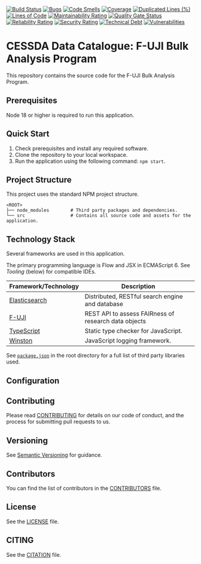 [![Build Status](https://jenkins.cessda.eu/buildStatus/icon?job=cessda.cdc.fuji.runner%2Fmain)](https://jenkins.cessda.eu/job/cessda.cdc.fuji-runner/job/main/)
[![Bugs](https://sonarqube.cessda.eu/api/project_badges/measure?project=eu.cessda.cdc.fuji.runner%3fuji-runner&metric=bugs)](https://sonarqube.cessda.eu/dashboard?id=eu.cessda.cdc.fuji.runner%3fuji-runner)
[![Code Smells](https://sonarqube.cessda.eu/api/project_badges/measure?project=eu.cessda.cdc.fuji.runner%3fuji-runner&metric=code_smells)](https://sonarqube.cessda.eu/dashboard?id=eu.cessda.cdc.fuji.runner%3fuji-runner)
[![Coverage](https://sonarqube.cessda.eu/api/project_badges/measure?project=eu.cessda.cdc.fuji.runner%3fuji-runner&metric=coverage)](https://sonarqube.cessda.eu/dashboard?id=eu.cessda.cdc.fuji.runner%3fuji-runner)
[![Duplicated Lines (%)](https://sonarqube.cessda.eu/api/project_badges/measure?project=eu.cessda.cdc.fuji.runner%3fuji-runner&metric=duplicated_lines_density)](https://sonarqube.cessda.eu/dashboard?id=eu.cessda.cdc.fuji.runner%3fuji-runner)
[![Lines of Code](https://sonarqube.cessda.eu/api/project_badges/measure?project=eu.cessda.cdc.fuji.runner%3fuji-runner&metric=ncloc)](https://sonarqube.cessda.eu/dashboard?id=eu.cessda.cdc.fuji.runner%3fuji-runner)
[![Maintainability Rating](https://sonarqube.cessda.eu/api/project_badges/measure?project=eu.cessda.cdc.fuji.runner%3fuji-runner&metric=sqale_rating)](https://sonarqube.cessda.eu/dashboard?id=eu.cessda.cdc.fuji.runner%3fuji-runner)
[![Quality Gate Status](https://sonarqube.cessda.eu/api/project_badges/measure?project=eu.cessda.cdc.fuji.runner%3fuji-runner&metric=alert_status)](https://sonarqube.cessda.eu/dashboard?id=eu.cessda.cdc.fuji.runner%3fuji-runner)
[![Reliability Rating](https://sonarqube.cessda.eu/api/project_badges/measure?project=eu.cessda.cdc.fuji.runner%3fuji-runner&metric=reliability_rating)](https://sonarqube.cessda.eu/dashboard?id=eu.cessda.cdc.fuji.runner%3fuji-runner)
[![Security Rating](https://sonarqube.cessda.eu/api/project_badges/measure?project=eu.cessda.cdc.fuji.runner%3fuji-runner&metric=security_rating)](https://sonarqube.cessda.eu/dashboard?id=eu.cessda.cdc.fuji.runner%3fuji-runner)
[![Technical Debt](https://sonarqube.cessda.eu/api/project_badges/measure?project=eu.cessda.cdc.fuji.runner%3fuji-runner&metric=sqale_index)](https://sonarqube.cessda.eu/dashboard?id=eu.cessda.cdc.fuji.runner%3fuji-runner)
[![Vulnerabilities](https://sonarqube.cessda.eu/api/project_badges/measure?project=eu.cessda.cdc.fuji.runner%3fuji-runner&metric=vulnerabilities)](https://sonarqube.cessda.eu/dashboard?id=eu.cessda.cdc.fuji.runner%3fuji-runner)

# CESSDA Data Catalogue: F-UJI Bulk Analysis Program

This repository contains the source code for the F-UJI Bulk Analysis Program.

## Prerequisites

Node 18 or higher is required to run this application.

## Quick Start

1. Check prerequisites and install any required software.
2. Clone the repository to your local workspace.
3. Run the application using the following command: `npm start`.

## Project Structure

This project uses the standard NPM project structure.

```text
<ROOT>
├── node_modules        # Third party packages and dependencies.
└── src                 # Contains all source code and assets for the application.
```

## Technology Stack

Several frameworks are used in this application.

The primary programming language is Flow and JSX in ECMAScript 6. See *Tooling* (below) for compatible IDEs.

| Framework/Technology                                  | Description                                              |
| ----------------------------------------------------- | -------------------------------------------------------- |
| [Elasticsearch](https://www.elastic.co/elasticsearch/)| Distributed, RESTful search engine and database          |
| [F-UJI](https://www.f-uji.net/)                       | REST API to assess FAIRness of research data objects     |
| [TypeScript](https://www.typescriptlang.org/)         | Static type checker for JavaScript.                      |
| [Winston](https://github.com/winstonjs/winston)       | JavaScript logging framework.                            |

See [`package.json`](package.json) in the root directory for a full list of third party libraries used.

## Configuration

## Contributing

Please read [CONTRIBUTING](CONTRIBUTING.md) for details on our code of conduct, and the process for submitting pull requests to us.

## Versioning

See [Semantic Versioning](https://semver.org/) for guidance.

## Contributors

You can find the list of contributors in the [CONTRIBUTORS](CONTRIBUTORS.md) file.

## License

See the [LICENSE](LICENSE.txt) file.

## CITING

See the [CITATION](CITATION.cff) file.
